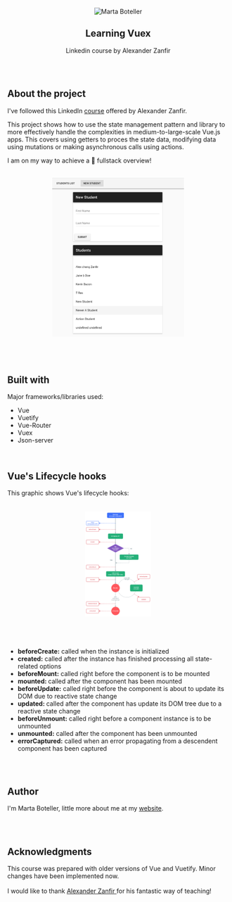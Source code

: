 <!-- PROJECT TITLE -->
<br />
<div align="center">
<img src="https://avatars.githubusercontent.com/u/43497073?s=400&u=76b8ae73d9487edc8c80e987e9067832446ab6d1&v=4" alt="Marta Boteller" width="80" height="80">
<h2 align="center">Learning Vuex</h3>
<p align="center"> Linkedin course by Alexander Zanfir</p>
<br />
</div>
<br/>

## About the project

I've followed this LinkedIn <a href="https://www.linkedin.com/learning/learning-vuex">course</a> offered by Alexander Zanfir.

This project shows how to use the state management pattern and library to more effectively handle the complexities in medium-to-large-scale Vue.js apps. This covers using getters to proces the state data, modifying data using mutations or making asynchronous calls using actions.

I am on my way to achieve a :rocket: fullstack overview!

<br/>

<img style="text-align:center;display:block;margin-left:auto;margin-right:auto;padding-bottom:40px" src="./public/ui.png" width="300" alt="project's view">

<br/>

## Built with

Major frameworks/libraries used:

- Vue
- Vuetify
- Vue-Router
- Vuex
- Json-server

<br/>

## Vue's Lifecycle hooks

This graphic shows Vue's lifecycle hooks:

<img style="text-align:center;display:block;margin-left:auto;margin-right:auto;padding-bottom:40px;padding-top:20px" src="./public/lifecycle.png" width="150" alt="project's view">
<br>

- <b>beforeCreate:</b> called when the instance is initialized
- <b>created:</b> called after the instance has finished processing all state-related options
- <b>beforeMount:</b> called right before the component is to be mounted
- <b>mounted: </b>called after the component has been mounted
- <b>beforeUpdate:</b> called right before the component is about to update its DOM due to reactive state change
- <b>updated: </b>called after the component has update its DOM tree due to a reactive state change
- <b>beforeUnmount:</b> called right before a component instance is to be unmounted
- <b>unmounted:</b> called after the component has been unmounted
- <b>errorCaptured:</b> called when an error propagating from a descendent component has been captured

<br><br>

## Author

I'm Marta Boteller, little more about me at my [website](https://martaboteller.com).

<br/> <br/>

## Acknowledgments

<p>This course was prepared with older versions of Vue and Vuetify. Minor changes have been implemented now.
<br/><br/>I would like to thank <a href="https://www.linkedin.com/learning/learning-vuex">Alexander Zanfir </a>for his fantastic way of teaching!

##
